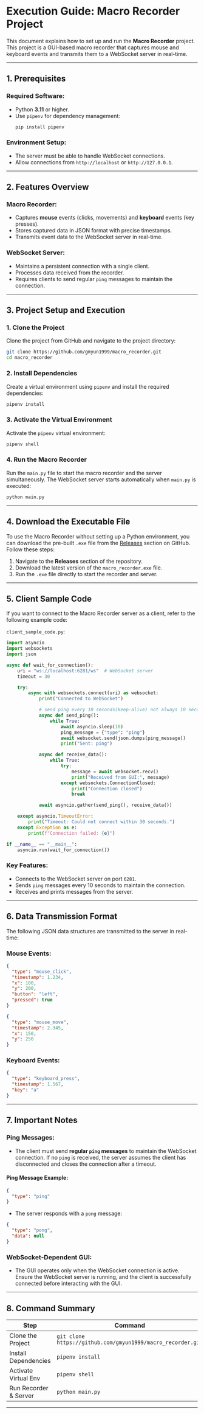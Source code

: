 
# Execution Guide: Macro Recorder Project

This document explains how to set up and run the **Macro Recorder** project. This project is a GUI-based macro recorder that captures mouse and keyboard events and transmits them to a WebSocket server in real-time.

---

## 1. Prerequisites

### Required Software:
- Python **3.11** or higher.
- Use `pipenv` for dependency management:
  ```bash
  pip install pipenv
  ```

### Environment Setup:
- The server must be able to handle WebSocket connections.
- Allow connections from `http://localhost` or `http://127.0.0.1`.

---

## 2. Features Overview

### Macro Recorder:
- Captures **mouse** events (clicks, movements) and **keyboard** events (key presses).
- Stores captured data in JSON format with precise timestamps.
- Transmits event data to the WebSocket server in real-time.

### WebSocket Server:
- Maintains a persistent connection with a single client.
- Processes data received from the recorder.
- Requires clients to send regular `ping` messages to maintain the connection.

---

## 3. Project Setup and Execution

### 1. Clone the Project
Clone the project from GitHub and navigate to the project directory:
```bash
git clone https://github.com/gmyun1999/macro_recorder.git
cd macro_recorder
```

### 2. Install Dependencies
Create a virtual environment using `pipenv` and install the required dependencies:
```bash
pipenv install
```

### 3. Activate the Virtual Environment
Activate the `pipenv` virtual environment:
```bash
pipenv shell
```

### 4. Run the Macro Recorder
Run the `main.py` file to start the macro recorder and the server simultaneously. The WebSocket server starts automatically when `main.py` is executed:
```bash
python main.py
```

---

## 4. Download the Executable File
To use the Macro Recorder without setting up a Python environment, you can download the pre-built `.exe` file from the [Releases](https://github.com/gmyun1999/macro_recorder/releases) section on GitHub. Follow these steps:
1. Navigate to the **Releases** section of the repository.
2. Download the latest version of the `macro_recorder.exe` file.
3. Run the `.exe` file directly to start the recorder and server.

---

## 5. Client Sample Code
If you want to connect to the Macro Recorder server as a client, refer to the following example code:

`client_sample_code.py`:
```python
import asyncio
import websockets
import json

async def wait_for_connection():
    uri = "ws://localhost:6281/ws"  # WebSocket server
    timeout = 30  

    try:
        async with websockets.connect(uri) as websocket:
            print("Connected to WebSocket")

            # send ping every 10 seconds(keep-alive) not always 10 seconds
            async def send_ping():
                while True:
                    await asyncio.sleep(10)
                    ping_message = {"type": "ping"}
                    await websocket.send(json.dumps(ping_message))
                    print("Sent: ping")

            async def receive_data():
                while True:
                    try:
                        message = await websocket.recv()
                        print("Received from GUI:", message)
                    except websockets.ConnectionClosed:
                        print("Connection closed")
                        break

            await asyncio.gather(send_ping(), receive_data())

    except asyncio.TimeoutError:
        print("Timeout: Could not connect within 30 seconds.")
    except Exception as e:
        print(f"Connection failed: {e}")

if __name__ == "__main__":
    asyncio.run(wait_for_connection())
```

### Key Features:
- Connects to the WebSocket server on port `6281`.
- Sends `ping` messages every 10 seconds to maintain the connection.
- Receives and prints messages from the server.

---

## 6. Data Transmission Format
The following JSON data structures are transmitted to the server in real-time:

### Mouse Events:
```json
{
  "type": "mouse_click",
  "timestamp": 1.234,
  "x": 100,
  "y": 200,
  "button": "left",
  "pressed": true
}

{
  "type": "mouse_move",
  "timestamp": 2.345,
  "x": 150,
  "y": 250
}
```

### Keyboard Events:
```json
{
  "type": "keyboard_press",
  "timestamp": 1.567,
  "key": "a"
}
```

---

## 7. Important Notes

### Ping Messages:
- The client must send **regular `ping` messages** to maintain the WebSocket connection. If no `ping` is received, the server assumes the client has disconnected and closes the connection after a timeout.

#### Ping Message Example:
```json
{
  "type": "ping"
}
```

- The server responds with a `pong` message:
```json
{
  "type": "pong",
  "data": null
}
```

### WebSocket-Dependent GUI:
- The GUI operates only when the WebSocket connection is active. Ensure the WebSocket server is running, and the client is successfully connected before interacting with the GUI.

---

## 8. Command Summary

| Step                | Command                                   |
|---------------------|-------------------------------------------|
| Clone the Project   | `git clone https://github.com/gmyun1999/macro_recorder.git` |
| Install Dependencies| `pipenv install`                         |
| Activate Virtual Env| `pipenv shell`                           |
| Run Recorder & Server| `python main.py`                        |

---
